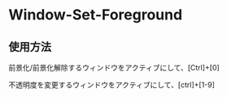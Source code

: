 # Window-Set-Foreground
## 使用方法
前景化/前景化解除するウィンドウをアクティブにして、[Ctrl]+[0]

不透明度を変更するウィンドウをアクティブにして、[ctrl]+[1-9]
